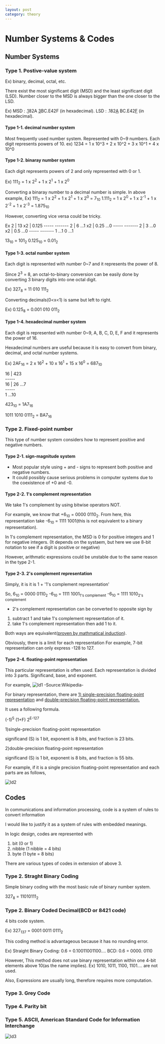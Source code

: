 ```yaml
---
layout: post
category: theory
---
```


# Number Systems & Codes

## Number Systems

### Type 1. Postive-value system

Ex) binary, decimal, octal, etc.

There exist the most significant digit (MSD) and the least significant digit (LSD).
Number closer to the MSD is always bigger than the one closer to the LSD.

Ex) MSD : .<span style="text-decoration:underline">1</span>82A  <span style="text-decoration:underline">3</span>BC.E42F (in hexadecimal).
    LSD : .182<span style="text-decoration:underline">A</span>  BC.E42<span style="text-decoration:underline">F</span> (in hexadecimal).

#### Type 1-1. decimal number system

Most frequently used number system. Represented with 0~9 numbers.
Each digit represents powers of 10. ex) 1234 = 1 x 10^3 + 2 x 10^2 + 3 x 10^1 + 4 x 10^0

#### Type 1-2. binaray number system

Each digit represents powers of 2 and only represented with 0 or 1.

Ex) 111<sub>2</sub> = 1 x 2<sup>2</sup> + 1 x 2<sup>1</sup> + 1 x 2<sup>0</sup>

Converting a binaray number to a decimal number is simple.
In above example,
Ex) 111<sub>2</sub> = 1 x 2<sup>2</sup> + 1 x 2<sup>1</sup> + 1 x 2<sup>0</sup> = 7<sub>10</sub>
    1.111<sub>2</sub> = 1 x 2<sup>0</sup> + 1 x 2<sup>-1</sup> + 1 x 2<sup>-2</sup> + 1 x 2<sup>-3</sup> = 1.875<sub>10</sub>

However, converting vice versa could be tricky.

Ex       2 | 13              x2 | 0.125
            -----               -------
         2 |  6  ...1        x2 | 0.25 ...0
            -----               -------
         2 |  3  ...0        x2 | 0.5  ...0
            -----                -------
            1  ...1            0    ...1

13<sub>10</sub> = 101<sub>2</sub>     0.125<sub>10</sub> = 0.01<sub>2</sub>


#### Type 1-3. octal number system

Each digit is represented with number 0~7 and it represents the power of 8.

Since 2<sup>3</sup> = 8, an octal-to-binary conversion can be easily done by converting 3 binary digits into one octal digit.

Ex) 327<sub>8</sub> = 11 010 111<sub>2</sub>

Converting decimals(0<x<1) is same but left to right.

Ex) 0.125<sub>8</sub> = 0.001 010 011<sub>2</sub>


#### Type 1-4. hexadecimal number system

Each digit is represented with number 0~9, A, B, C, D, E, F and it represents the power of 16.

Hexadecimal numbers are useful because it is easy to convert from binary, decimal, and octal number systems.

Ex) 2AF<sub>16</sub> = 2 x 16<sup>2</sup> + 10 x 16<sup>1</sup> + 15 x 16<sup>0</sup> = 687<sub>10</sub>

16 | 423            
    -----          
16 |  26  ...7      
    -----         
      1   ...10      

423<sub>10</sub> = 1A7<sub>16</sub>

1011 1010 0111<sub>2</sub> = BA7<sub>16</sub>                   

### Type 2. Fixed-point number

This type of number system considers how to represent positive and negative numbers.


#### Type 2-1. sign-magnitude system

- Most popular style using + and - signs to represent both positive and negative numbers.
- It could possibly cause serious problems in computer systems due to the coexistence of +0 and -0.

#### Type 2-2. 1's complement representation

We take 1's complement by using bitwise operators NOT.

For example, we know that +6<sub>10</sub> = 0000 0110<sub>2</sub>.
From here, this representation take -6<sub>10</sub> = 1111 1001(this is not equivalent to a binary representation).

In 1's complement representation, the MSD is 0 for positive integers and 1 for negative integers.
(It depends on the systaem, but here we use 8-bit notation to see if a digit is positive or negative)

However, arithmatic expressions could be unstable due to the same reason in the type 2-1.

#### Type 2-3. 2's complement representation

Simply, it is it is 1 + '1's complement representation'

So, 
6<sub>10</sub> = 0000 0110<sub>2</sub>
-6<sub>10</sub> = 1111 1001<sub>1's complement</sub>
-6<sub>10</sub> = 1111 1010<sub>2's complement</sub>

* 2's complement representation can be converted to opposite sign by
1) subtract 1 and take 1's complement representation of it.
2) take 1's complement representation then add 1 to it.

Both ways are equivalent(<a href="https://www.cs.cornell.edu/~tomf/notes/cps104/twoscomp.html">proven by mathmatical induction</a>).

Obviously, there is a limit for each representation
For example, 7-bit representation can only express -128 to 127.


#### Type 2-4. floating-point representation

This particular representation is often used.
Each representation is divided into 3 parts. Significand, base, and exponent.

For example,
<img src="{{site.url}}/assets/images/theory/ld1.png" width="auto" height="auto" alt="ld1">
-Source:Wikipedia-

For binary representation, there are <span style="text-decoration:underline">1) single-precision floating-point representation</span> and <span style="text-decoration:underline">double-precision floating-point representation.</span>

It uses a following formula.

(-1)<sup>S</sup> (1+F) 2<sup>E-127</sup>

1)single-precision floating-point representation

significand (S) is 1 bit, exponent is 8 bits, and fraction is 23 bits.

2)double-precision floating-point representation

significand (S) is 1 bit, exponent is 8 bits, and fraction is 55 bits.

For example, if it is a single precision floating-point representation and each parts are as follows,


<img src="{{site.url}}/assets/images/theory/ld2.png" width="auto" height="auto" alt="ld2">




## Codes

In communications and information processing, code is a system of rules to convert information

I would like to justify it as a system of rules with embedded meanings.

In logic design, codes are represented with

1) bit (0 or 1)
2) nibble (1 nibble = 4 bits)
3) byte (1 byte = 8 bits)

There are various types of codes in extension of above 3.

### Type 2. Straght Binary Coding

Simple binary coding with the most basic rule of binary number system.

327<sub>8</sub> = 11010111<sub>2</sub>

### Type 2. Binary Coded Decimal(BCD or 8421 code)

4 bits code system.

Ex) 327<sub>137</sub> = 0001 0011 0111<sub>2</sub>

This coding method is advantageous because it has no rounding error.

Ex) Straight Binary Coding: 0.6 = 0.10011001100....
    BCD: 0.6 = 0000. 0110

However, This method does not use binary representation within one 4-bit elements above 10(as the name implies).
Ex) 1010, 1011, 1100, 1101.... are not used.

Also, Expressions are usually long, therefore requires more computation.


### Type 3. Grey Code

### Type 4. Parity bit

### Type 5. ASCII, American Standard Code for Information Interchange

<img src="{{site.url}}/assets/images/theory/ld3.jpeg" width="auto" height="auto" alt="ld3">